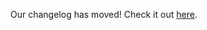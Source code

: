 Our changelog has moved! Check it out [here](https://github.com/TapResearch/TapResearch-Unity-SDK/wiki).
